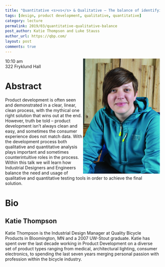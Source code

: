 ```yaml
---
title: "Quantitative <s>vs</s> & Qualitative – The balance of identifying the right solution"
tags: [design, product development, qualitative, quantitative]
category: lecture
permalink: 2019/03/quantitative-qualitative-balance
post_author: Katie Thompson and Luke Stauss
author_url: https://qbp.com/
layout: post
comments: true
---
```


<!-- This is for your headshot. -->
<img align="right" width="250px" src="/images/190322-thompson.jpg" alt="people"/>  

10:10 am  
322 Fryklund Hall  



# Abstract

Product development is often seen and demonstrated in a clear, linear, clean process, with the mythical one right solution that wins out at the end.  However, truth be told – product development isn’t always clean and easy, and sometimes the consumer experience does not match data.  With the development process both qualitative and quantitative analysis plays important and sometimes counterintuitive roles in the process.  Within this talk we will learn how Industrial Designers and Engineers balance the need and usage of qualitative and quantitative testing tools in order to achieve the final solution. 

# Bio
## Katie Thompson

Katie Thompson is the Industrial Design Manager at Quality Bicycle Products in Bloomington, MN and a 2007 UW-Stout graduate.  Katie has spent over the last decade working in Product Development on a diverse set of product types ranging from medical, architectural lighting, consumer electronics, to spending the last seven years merging personal passion with profession within the bicycle industry.  


